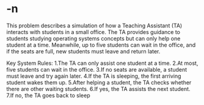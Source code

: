# -n
This problem describes a simulation of how a Teaching Assistant (TA) interacts with students in a small office. The TA provides guidance to students studying operating systems concepts but can only help one student at a time. Meanwhile, up to five students can wait in the office, and if the seats are full, new students must leave and return later.


Key System Rules:
1.The TA can only assist one student at a time.
2.At most, five students can wait in the office.
3.If no seats are available, a student must leave and try again later.
4.If the TA is sleeping, the first arriving student wakes them up.
5.After helping a student, the TA checks whether there are other waiting students.
6.If yes, the TA assists the next student.
7.If no, the TA goes back to sleep
 
